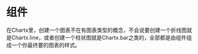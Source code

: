 # 组件

在Chartx里，创建一个图表不在有图表类型的概念，不会说要创建一个折线图就是Chartx.line，或者创建一个柱状图就是Chartx.bar之类的，全部都是由组件组成一个你最终要的图表的样式。
